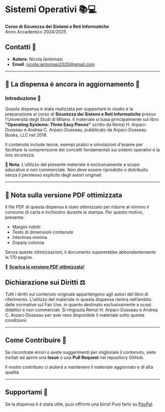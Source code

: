 # Sistemi Operativi 📚💻  
**Corso di Sicurezza dei Sistemi e Reti Informatiche**  
Anno Accademico 2024/2025  

## Contatti 📩  
- **Autore**: Nicola Iantomasi  
- **Email**: nicola.iantomasi2020@gmail.com  

---  
🚧 La dispensa è ancora in aggiornamento 🚧  
---  

### Introduzione 🌟  
Questa dispensa è stata realizzata per supportare lo studio e la preparazione al corso di **Sicurezza dei Sistemi e Reti Informatiche** presso l'Università degli Studi di Milano. Il materiale si basa principalmente sul libro **"Operating Systems: Three Easy Pieces"** scritto da Remzi H. Arpaci-Dusseau e Andrea C. Arpaci-Dusseau, pubblicato da Arpaci-Dusseau Books, LLC nel 2018.  

Il contenuto include teorie, esempi pratici e simulazioni d'esame per facilitare la comprensione dei concetti fondamentali sui sistemi operativi e la loro sicurezza.  

🚨 **Nota**: L'utilizzo del presente materiale è esclusivamente a scopo educativo e non commerciale. Non deve essere riprodotto o distribuito senza il permesso esplicito degli autori originali.

---  

## 📃 Nota sulla versione PDF ottimizzata  
Il file PDF di questa dispensa è stato ottimizzato per ridurre al minimo il consumo di carta e inchiostro durante la stampa. Per questo motivo, presenta:
- Margini ridotti
- Testo di dimensioni contenute
- Interlinea minima
- Doppia colonna

Senza queste ottimizzazioni, il documento supererebbe abbondantemente le 170 pagine.

📄 [**Scarica la versione PDF ottimizzata!**](main.pdf)  

## Dichiarazione sui Diritti ⚖️  
Tutti i diritti sul contenuto originale appartengono agli autori del libro di riferimento. L’utilizzo del materiale in questa dispensa rientra nell’ambito delle normative sul Fair Use, in quanto destinato esclusivamente a scopi didattici e non commerciali. Si ringrazia Remzi H. Arpaci-Dusseau e Andrea C. Arpaci-Dusseau per aver reso disponibile il materiale sotto queste condizioni.  

---  

## Come Contribuire 🤝  
Se riscontrate errori o avete suggerimenti per migliorare il contenuto, siete invitati ad aprire una **Issue** o una **Pull Request** nel repository GitHub.  

Il vostro contributo ci aiuterà a mantenere il materiale aggiornato e di alta qualità.  

---  

## Supportami 🍺  
Se la dispensa ti è stata utile, puoi offrirmi una birra! Puoi farlo su [PayPal](https://www.paypal.me/omgstudiowav).